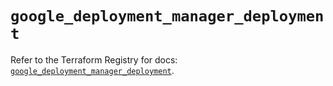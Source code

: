 # `google_deployment_manager_deployment`

Refer to the Terraform Registry for docs: [`google_deployment_manager_deployment`](https://registry.terraform.io/providers/hashicorp/google/5.11.0/docs/resources/deployment_manager_deployment).
